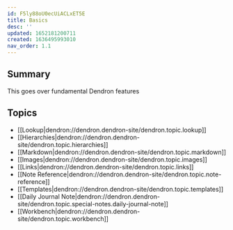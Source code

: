 ```yaml
---
id: F5ly88oU0ecUiACLxET5E
title: Basics
desc: ''
updated: 1652181200711
created: 1636495993010
nav_order: 1.1
---
```


## Summary

This goes over fundamental Dendron features

## Topics

- [[Lookup|dendron://dendron.dendron-site/dendron.topic.lookup]] 
- [[Hierarchies|dendron://dendron.dendron-site/dendron.topic.hierarchies]]
- [[Markdown|dendron://dendron.dendron-site/dendron.topic.markdown]]
- [[Images|dendron://dendron.dendron-site/dendron.topic.images]]
- [[Links|dendron://dendron.dendron-site/dendron.topic.links]]
- [[Note Reference|dendron://dendron.dendron-site/dendron.topic.note-reference]]
- [[Templates|dendron://dendron.dendron-site/dendron.topic.templates]]
- [[Daily Journal Note|dendron://dendron.dendron-site/dendron.topic.special-notes.daily-journal-note]]
- [[Workbench|dendron://dendron.dendron-site/dendron.topic.workbench]]